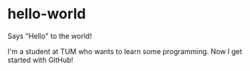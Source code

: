 # hello-world
Says "Hello" to the world!

I'm a student at TUM who wants to learn some programming.
Now I get started with GitHub!

